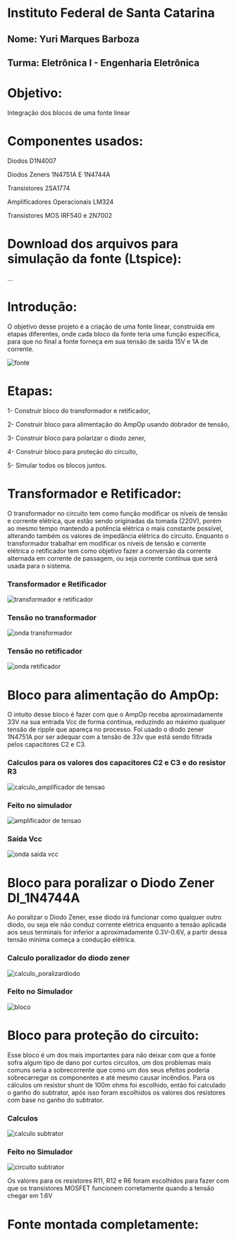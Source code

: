 # Instituto Federal de Santa Catarina
## Nome: Yuri Marques Barboza
## Turma: Eletrônica I - Engenharia Eletrônica

# Objetivo:

Integração dos blocos de uma fonte linear

# Componentes usados:

Diodos D1N4007

Diodos Zeners 1N4751A E 1N4744A

Transistores 2SA1774

Amplificadores Operacionais LM324

Transistores MOS IRF540 e 2N7002

# Download dos arquivos para simulação da fonte (Ltspice):

...

# Introdução:

O objetivo desse projeto é a criação de uma fonte linear, construída em etapas diferentes, onde cada bloco da fonte teria uma função específica, para que no final a fonte forneça em sua tensão de saída 15V e 1A de corrente.

![fonte](https://upload.wikimedia.org/wikipedia/commons/thumb/8/85/Fonte_de_tens%C3%A3o_em_blocos.jpg/799px-Fonte_de_tens%C3%A3o_em_blocos.jpg)

# Etapas:

1- Construir bloco do transformador e retificador,

2- Construir bloco para alimentação do AmpOp usando dobrador de tensão,

3- Construir bloco para polarizar o diodo zener,

4- Construir bloco para proteção do circuito,

5- Simular todos os blocos juntos.

# Transformador e Retificador:

O transformador no circuito tem como função modificar os níveis de tensão e corrente elétrica, que estão sendo originadas da tomada (220V), porém ao mesmo tempo mantendo a potência elétrica o mais constante possível, alterando também os valores de impedância elétrica do circuito.
Enquanto o transformador trabalhar em modificar os níveis de tensão e corrente elétrica o retificador tem como objetivo fazer a conversão da corrente alternada em corrente de passagem, ou seja corrente contínua que será usada para o sistema.

### Transformador e Retificador

![transformador e retificador](https://i.imgur.com/5mcMWwM.jpg)

### Tensão no transformador

![onda transformador](https://i.imgur.com/GyT2Gab.jpg)

### Tensão no retificador

![onda retificador](https://i.imgur.com/T0rfyJl.jpg)

# Bloco para alimentação do AmpOp:

O intuito desse bloco é fazer com que o AmpOp receba aproximadamente 33V na sua entrada Vcc de forma contínua, reduzindo ao máximo qualquer tensão de ripple que apareça no processo. Foi usado o diodo zener 1N4751A por ser adequar com a tensão de 33v que está sendo filtrada pelos capacitores C2 e C3.

### Calculos para os valores dos capacitores C2 e C3 e do resistor R3

![calculo_amplificador de tensao](https://i.imgur.com/0UEcNDw.jpg)

### Feito no simulador

![amplificador de tensao](https://i.imgur.com/ntJIRIu.jpg)

### Saída Vcc

![onda saida vcc](https://i.imgur.com/PCh4d47.jpg)

# Bloco para poralizar o Diodo Zener DI_1N4744A

Ao poralizar o Diodo Zener, esse diodo irá funcionar como qualquer outro diodo, ou seja ele não conduz corrente elétrica enquanto a tensão aplicada aos seus terminais for inferior a aproximadamente 0.3V-0.6V, a partir dessa tensão mínima começa a condução elétrica.

### Calculo poralizador do diodo zener

![calculo_poralizardiodo](https://i.imgur.com/xwiB5m4.jpg)

### Feito no Simulador

![bloco](https://i.imgur.com/o7kiA5n.jpg)

# Bloco para proteção do circuito:

Esse bloco é um dos mais importantes para não deixar com que a fonte sofra algum tipo de dano por curtos circuitos, um dos problemas mais comuns seria a sobrecorrente que como um dos seus efeitos poderia sobrecarregar os componentes e até mesmo causar incêndios. Para os cálculos um resistor shunt de 100m ohms foi escolhido, então foi calculado o ganho do subtrator, após isso foram escolhidos os valores dos resistores com base no ganho do subtrator.

### Calculos

![calculo subtrator](https://i.imgur.com/eXUqEeZ.jpg)

### Feito no Simulador

![circuito subtrator](https://i.imgur.com/ehHgEsI.jpg)

Os valores para os resistores R11, R12 e R6 foram escolhidos para fazer com que os transistores MOSFET funcionem corretamente quando a tensão chegar em 1.6V

# Fonte montada completamente:








